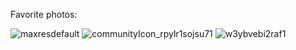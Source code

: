 Favorite photos:
<!-- [![Watch the video](https://img.youtube.com/vi/qKFuQakKlDU/maxresdefault.jpg)](https://www.youtube.com/watch?v=qKFuQakKlDU?autoplay=1) -->
![maxresdefault](https://github.com/user-attachments/assets/5e6f70e5-0caa-43fa-8955-ba85a7adbafb)
![communityIcon_rpylr1sojsu71](https://github.com/user-attachments/assets/72357932-ea58-48e5-95e8-cfd7e3c27f01)
![w3ybvebi2raf1](https://github.com/user-attachments/assets/2b9fb193-5158-4744-8985-bbb26bae7c91)
